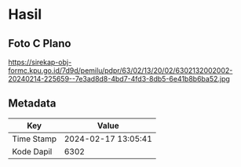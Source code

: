 # Hasil

## Foto C Plano

https://sirekap-obj-formc.kpu.go.id/7d9d/pemilu/pdpr/63/02/13/20/02/6302132002002-20240214-225659--7e3ad8d8-4bd7-4fd3-8db5-6e41b8b6ba52.jpg


## Metadata

| Key        | Value               |
| ---------- | ------------------- |
| Time Stamp | 2024-02-17 13:05:41 |
| Kode Dapil | 6302                |



